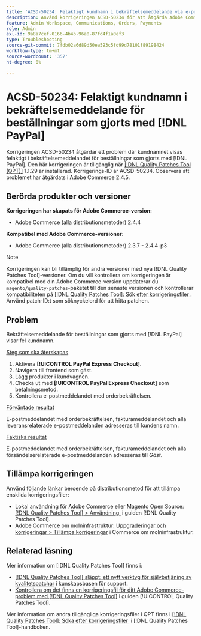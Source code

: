 ```yaml
---
title: 'ACSD-50234: Felaktigt kundnamn i bekräftelsemeddelande via e-post för beställningar som gjorts med  [!DNL PayPal]'
description: Använd korrigeringen ACSD-50234 för att åtgärda Adobe Commerce-problemet där kundnamnet visas felaktigt i bekräftelsemeddelandet för beställningar som gjorts med  [!DNL PayPal].
feature: Admin Workspace, Communications, Orders, Payments
role: Admin
exl-id: 9a8a7cef-0166-4b4b-96a0-87fd4f1a0ef3
type: Troubleshooting
source-git-commit: 7fdb02a6d89d50ea593c5fd99d78101f89198424
workflow-type: tm+mt
source-wordcount: '357'
ht-degree: 0%

---
```


# ACSD-50234: Felaktigt kundnamn i bekräftelsemeddelande för beställningar som gjorts med [!DNL PayPal]

Korrigeringen ACSD-50234 åtgärdar ett problem där kundnamnet visas felaktigt i bekräftelsemeddelandet för beställningar som gjorts med [!DNL PayPal]. Den här korrigeringen är tillgänglig när [[!DNL Quality Patches Tool (QPT)]](https://experienceleague.adobe.com/sv/docs/commerce-operations/tools/quality-patches-tool/quality-patches-tool-to-self-serve-quality-patches) 1.1.29 är installerad. Korrigerings-ID är ACSD-50234. Observera att problemet har åtgärdats i Adobe Commerce 2.4.5.

## Berörda produkter och versioner

**Korrigeringen har skapats för Adobe Commerce-version:**

* Adobe Commerce (alla distributionsmetoder) 2.4.4

**Kompatibel med Adobe Commerce-versioner:**

* Adobe Commerce (alla distributionsmetoder) 2.3.7 - 2.4.4-p3

>[!NOTE]
>
>Korrigeringen kan bli tillämplig för andra versioner med nya [!DNL Quality Patches Tool]-versioner. Om du vill kontrollera om korrigeringen är kompatibel med din Adobe Commerce-version uppdaterar du `magento/quality-patches`-paketet till den senaste versionen och kontrollerar kompatibiliteten på [[!DNL Quality Patches Tool]: Sök efter korrigeringsfiler &#x200B;](https://experienceleague.adobe.com/tools/commerce-quality-patches/index.html?lang=sv-SE). Använd patch-ID:t som söknyckelord för att hitta patchen.

## Problem

Bekräftelsemeddelande för beställningar som gjorts med [!DNL PayPal] visar fel kundnamn.

<u>Steg som ska återskapas</u>

1. Aktivera **[!UICONTROL PayPal Express Checkout]**.
1. Navigera till frontend som gäst.
1. Lägg produkter i kundvagnen.
1. Checka ut med **[!UICONTROL PayPal Express Checkout]** som betalningsmetod.
1. Kontrollera e-postmeddelandet med orderbekräftelsen.

<u>Förväntade resultat</u>

E-postmeddelandet med orderbekräftelsen, fakturameddelandet och alla leveransrelaterade e-postmeddelanden adresseras till kundens namn.

<u>Faktiska resultat</u>

E-postmeddelandet med orderbekräftelsen, fakturameddelandet och alla försändelserelaterade e-postmeddelanden adresseras till *Gäst*.

## Tillämpa korrigeringen

Använd följande länkar beroende på distributionsmetod för att tillämpa enskilda korrigeringsfiler:

* Lokal användning för Adobe Commerce eller Magento Open Source: [[!DNL Quality Patches Tool] > Användning &#x200B;](/help/tools/quality-patches-tool/usage.md) i guiden [!DNL Quality Patches Tool].
* Adobe Commerce om molninfrastruktur: [Uppgraderingar och korrigeringar > Tillämpa korrigeringar](https://experienceleague.adobe.com/docs/commerce-cloud-service/user-guide/develop/upgrade/apply-patches.html?lang=sv-SE) i Commerce om molninfrastruktur.

## Relaterad läsning

Mer information om [!DNL Quality Patches Tool] finns i:

* [[!DNL Quality Patches Tool] släppt: ett nytt verktyg för självbetjäning av kvalitetspatchar](https://experienceleague.adobe.com/sv/docs/commerce-operations/tools/quality-patches-tool/quality-patches-tool-to-self-serve-quality-patches) i kunskapsbasen för support.
* [Kontrollera om det finns en korrigeringsfil för ditt Adobe Commerce-problem med  [!DNL Quality Patches Tool]](/help/tools/quality-patches-tool/patches-available-in-qpt/check-patch-for-magento-issue-with-magento-quality-patches.md) i guiden [!UICONTROL Quality Patches Tool].


Mer information om andra tillgängliga korrigeringsfiler i QPT finns i [[!DNL Quality Patches Tool]: Söka efter korrigeringsfiler &#x200B;](https://experienceleague.adobe.com/tools/commerce-quality-patches/index.html?lang=sv-SE) i [!DNL Quality Patches Tool]-handboken.
